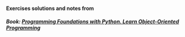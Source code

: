 #### Exercises solutions and notes from 
##### Book: [Programming Foundations with Python. Learn Object-Oriented Programming](https://www.udacity.com/course/ud036)
